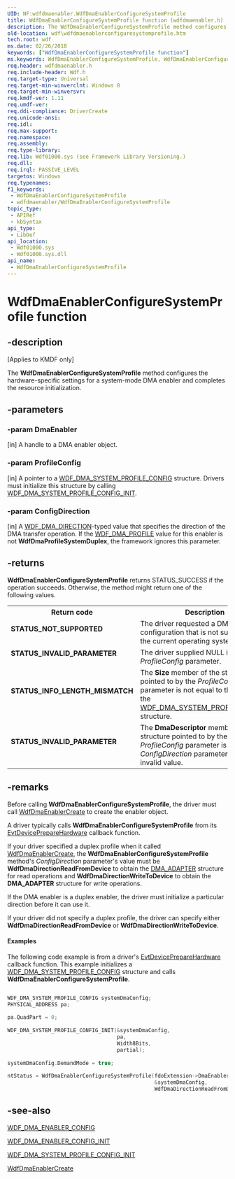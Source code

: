 ```yaml
---
UID: NF:wdfdmaenabler.WdfDmaEnablerConfigureSystemProfile
title: WdfDmaEnablerConfigureSystemProfile function (wdfdmaenabler.h)
description: The WdfDmaEnablerConfigureSystemProfile method configures the hardware-specific settings for a system-mode DMA enabler and completes the resource initialization.
old-location: wdf\wdfdmaenablerconfiguresystemprofile.htm
tech.root: wdf
ms.date: 02/26/2018
keywords: ["WdfDmaEnablerConfigureSystemProfile function"]
ms.keywords: WdfDmaEnablerConfigureSystemProfile, WdfDmaEnablerConfigureSystemProfile method, kmdf.wdfdmaenablerconfiguresystemprofile, wdf.wdfdmaenablerconfiguresystemprofile, wdfdmaenabler/WdfDmaEnablerConfigureSystemProfile
req.header: wdfdmaenabler.h
req.include-header: Wdf.h
req.target-type: Universal
req.target-min-winverclnt: Windows 8
req.target-min-winversvr: 
req.kmdf-ver: 1.11
req.umdf-ver: 
req.ddi-compliance: DriverCreate
req.unicode-ansi: 
req.idl: 
req.max-support: 
req.namespace: 
req.assembly: 
req.type-library: 
req.lib: Wdf01000.sys (see Framework Library Versioning.)
req.dll: 
req.irql: PASSIVE_LEVEL
targetos: Windows
req.typenames: 
f1_keywords:
 - WdfDmaEnablerConfigureSystemProfile
 - wdfdmaenabler/WdfDmaEnablerConfigureSystemProfile
topic_type:
 - APIRef
 - kbSyntax
api_type:
 - LibDef
api_location:
 - Wdf01000.sys
 - Wdf01000.sys.dll
api_name:
 - WdfDmaEnablerConfigureSystemProfile
---
```


# WdfDmaEnablerConfigureSystemProfile function


## -description

<p class="CCE_Message">[Applies to KMDF only]</p>


   The <b>WdfDmaEnablerConfigureSystemProfile</b> method 
  configures the hardware-specific settings for a system-mode DMA enabler and completes the resource initialization.

## -parameters

### -param DmaEnabler 

[in]
A handle to a DMA enabler object.

### -param ProfileConfig 

[in]
A pointer to a <a href="/windows-hardware/drivers/ddi/wdfdmaenabler/ns-wdfdmaenabler-_wdf_dma_system_profile_config">WDF_DMA_SYSTEM_PROFILE_CONFIG</a> structure. Drivers must initialize this structure by calling <a href="/windows-hardware/drivers/ddi/wdfdmaenabler/nf-wdfdmaenabler-wdf_dma_system_profile_config_init">WDF_DMA_SYSTEM_PROFILE_CONFIG_INIT</a>.

### -param ConfigDirection 

[in]
A <a href="/windows-hardware/drivers/ddi/wdfdmaenabler/ne-wdfdmaenabler-_wdf_dma_direction">WDF_DMA_DIRECTION</a>-typed value that specifies the direction of the DMA transfer operation. If the <a href="/windows-hardware/drivers/ddi/wdfdmaenabler/ne-wdfdmaenabler-_wdf_dma_profile">WDF_DMA_PROFILE</a> value for this enabler is not <b>WdfDmaProfileSystemDuplex</b>, the framework ignores this parameter.

## -returns

<b>WdfDmaEnablerConfigureSystemProfile</b> returns STATUS_SUCCESS if the operation succeeds.  Otherwise, the method might return one of the following values.

<table>
<tr>
<th>Return code</th>
<th>Description</th>
</tr>
<tr>
<td width="40%">
<dl>
<dt><b>STATUS_NOT_SUPPORTED</b></dt>
</dl>
</td>
<td width="60%">
The driver requested a DMA configuration that is not supported on the current operating system.

</td>
</tr>
<tr>
<td width="40%">
<dl>
<dt><b>STATUS_INVALID_PARAMETER</b></dt>
</dl>
</td>
<td width="60%">
The driver supplied NULL in the <i>ProfileConfig</i> parameter.

</td>
</tr>
<tr>
<td width="40%">
<dl>
<dt><b>STATUS_INFO_LENGTH_MISMATCH</b></dt>
</dl>
</td>
<td width="60%">
The <b>Size</b> member of the structure pointed to by the <i>ProfileConfig</i> parameter is not equal to the size of the <a href="/windows-hardware/drivers/ddi/wdfdmaenabler/ns-wdfdmaenabler-_wdf_dma_system_profile_config">WDF_DMA_SYSTEM_PROFILE_CONFIG</a> structure.

</td>
</tr>
<tr>
<td width="40%">
<dl>
<dt><b>STATUS_INVALID_PARAMETER</b></dt>
</dl>
</td>
<td width="60%">
The <b>DmaDescriptor</b> member of the structure pointed to by the <i>ProfileConfig</i> parameter is NULL or the <i>ConfigDirection</i> parameter contains an invalid value.

</td>
</tr>
</table>

## -remarks

Before calling <b>WdfDmaEnablerConfigureSystemProfile</b>, the driver must call <a href="/windows-hardware/drivers/ddi/wdfdmaenabler/nf-wdfdmaenabler-wdfdmaenablercreate">WdfDmaEnablerCreate</a> to create the enabler object.

A driver typically calls <b>WdfDmaEnablerConfigureSystemProfile</b> from its <a href="/windows-hardware/drivers/ddi/wdfdevice/nc-wdfdevice-evt_wdf_device_prepare_hardware">EvtDevicePrepareHardware</a> callback function.

If your driver specified a duplex profile when it called <a href="/windows-hardware/drivers/ddi/wdfdmaenabler/nf-wdfdmaenabler-wdfdmaenablercreate">WdfDmaEnablerCreate</a>, the <b>WdfDmaEnablerConfigureSystemProfile</b> method's <i>ConfigDirection</i> parameter's value must be <b>WdfDmaDirectionReadFromDevice</b> to obtain the <a href="/windows-hardware/drivers/ddi/wdm/ns-wdm-_dma_adapter">DMA_ADAPTER</a> structure for read operations and <b>WdfDmaDirectionWriteToDevice</b> to obtain the <b>DMA_ADAPTER</b> structure for write operations.

If the DMA enabler is a duplex enabler, the driver must initialize a particular direction before it can use it.  

 If your driver did not specify a duplex profile, the driver can specify either <b>WdfDmaDirectionReadFromDevice</b> or <b>WdfDmaDirectionWriteToDevice</b>.
 


#### Examples

The following code example is from a driver's <a href="/windows-hardware/drivers/ddi/wdfdevice/nc-wdfdevice-evt_wdf_device_prepare_hardware">EvtDevicePrepareHardware</a> callback function. This example initializes a <a href="/windows-hardware/drivers/ddi/wdfdmaenabler/ns-wdfdmaenabler-_wdf_dma_system_profile_config">WDF_DMA_SYSTEM_PROFILE_CONFIG</a> structure and calls <b>WdfDmaEnablerConfigureSystemProfile</b>.

```cpp

WDF_DMA_SYSTEM_PROFILE_CONFIG systemDmaConfig;  
PHYSICAL_ADDRESS pa;  
 
pa.QuadPart = 0;  
  
WDF_DMA_SYSTEM_PROFILE_CONFIG_INIT(&systemDmaConfig,   
                                   pa,  
                                   Width8Bits,  
                                   partial);  
  
systemDmaConfig.DemandMode = true;  
 
ntStatus = WdfDmaEnablerConfigureSystemProfile(fdoExtension->DmaEnabler,   
                                               &systemDmaConfig,   
                                               WdfDmaDirectionReadFromDevice);  

```

## -see-also

<a href="/windows-hardware/drivers/ddi/wdfdmaenabler/ns-wdfdmaenabler-_wdf_dma_enabler_config">WDF_DMA_ENABLER_CONFIG</a>



<a href="/windows-hardware/drivers/ddi/wdfdmaenabler/nf-wdfdmaenabler-wdf_dma_enabler_config_init">WDF_DMA_ENABLER_CONFIG_INIT</a>



<a href="/windows-hardware/drivers/ddi/wdfdmaenabler/nf-wdfdmaenabler-wdf_dma_system_profile_config_init">WDF_DMA_SYSTEM_PROFILE_CONFIG_INIT</a>



<a href="/windows-hardware/drivers/ddi/wdfdmaenabler/nf-wdfdmaenabler-wdfdmaenablercreate">WdfDmaEnablerCreate</a>
